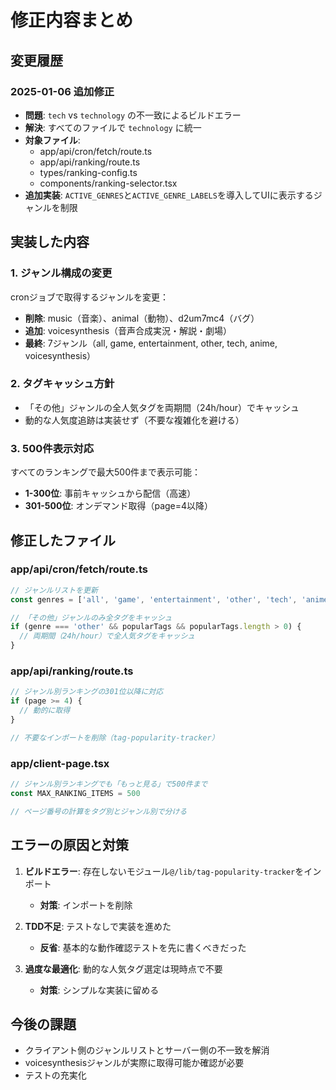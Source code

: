 # 修正内容まとめ

## 変更履歴

### 2025-01-06 追加修正
- **問題**: `tech` vs `technology` の不一致によるビルドエラー
- **解決**: すべてのファイルで `technology` に統一
- **対象ファイル**:
  - app/api/cron/fetch/route.ts
  - app/api/ranking/route.ts
  - types/ranking-config.ts
  - components/ranking-selector.tsx
- **追加実装**: `ACTIVE_GENRES`と`ACTIVE_GENRE_LABELS`を導入してUIに表示するジャンルを制限

## 実装した内容

### 1. ジャンル構成の変更
cronジョブで取得するジャンルを変更：
- **削除**: music（音楽）、animal（動物）、d2um7mc4（バグ）
- **追加**: voicesynthesis（音声合成実況・解説・劇場）  
- **最終**: 7ジャンル（all, game, entertainment, other, tech, anime, voicesynthesis）

### 2. タグキャッシュ方針  
- 「その他」ジャンルの全人気タグを両期間（24h/hour）でキャッシュ
- 動的な人気度追跡は実装せず（不要な複雑化を避ける）

### 3. 500件表示対応
すべてのランキングで最大500件まで表示可能：
- **1-300位**: 事前キャッシュから配信（高速）
- **301-500位**: オンデマンド取得（page=4以降）

## 修正したファイル

### app/api/cron/fetch/route.ts
```typescript
// ジャンルリストを更新
const genres = ['all', 'game', 'entertainment', 'other', 'tech', 'anime', 'voicesynthesis']

// 「その他」ジャンルのみ全タグをキャッシュ
if (genre === 'other' && popularTags && popularTags.length > 0) {
  // 両期間（24h/hour）で全人気タグをキャッシュ
}
```

### app/api/ranking/route.ts  
```typescript
// ジャンル別ランキングの301位以降に対応
if (page >= 4) {
  // 動的に取得
}

// 不要なインポートを削除（tag-popularity-tracker）
```

### app/client-page.tsx
```typescript
// ジャンル別ランキングでも「もっと見る」で500件まで
const MAX_RANKING_ITEMS = 500

// ページ番号の計算をタグ別とジャンル別で分ける
```

## エラーの原因と対策

1. **ビルドエラー**: 存在しないモジュール`@/lib/tag-popularity-tracker`をインポート
   - **対策**: インポートを削除

2. **TDD不足**: テストなしで実装を進めた
   - **反省**: 基本的な動作確認テストを先に書くべきだった

3. **過度な最適化**: 動的な人気タグ選定は現時点で不要
   - **対策**: シンプルな実装に留める

## 今後の課題

- クライアント側のジャンルリストとサーバー側の不一致を解消
- voicesynthesisジャンルが実際に取得可能か確認が必要
- テストの充実化